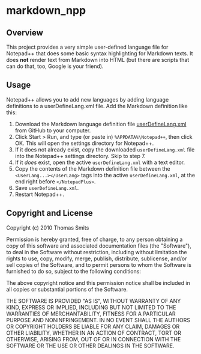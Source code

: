 # markdown_npp

## Overview

This project provides a very simple user-defined language file for Notepad++ that does some basic syntax highlighting for Markdown texts. It does **not** render text from Markdown into HTML (but there are scripts that can do that, too, Google is your friend).


## Usage

Notepad++ allows you to add new languages by adding language definitions to a userDefineLang.xml file. Add the Markdown definition like this:

1. Download the Markdown language definition file 
   [userDefineLang.xml](https://github.com/alderete-sfdc/markdown_npp/blob/master/userDefineLang.xml)
   from GitHub to your computer.
2. Click Start > Run, and type (or paste in) `%APPDATA%\Notepad++`, then click OK.
   This will open the settings directory for Notepad++.
3. If it does not already exist, copy the downloaded `userDefineLang.xml` 
   file into the Notepad++ settings directory. Skip to step 7.
4. If it _does_ exist, open the active `userDefineLang.xml` with a text editor.
5. Copy the contents of the Markdown definition file between the 
   `<UserLang...></UserLang>` tags into the active `userDefineLang.xml`, at the end right 
   before `</NotepadPlus>`.
6. Save `userDefineLang.xml`.
7. Restart Notepad++.


## Copyright and License

Copyright (c) 2010 Thomas Smits

Permission is hereby granted, free of charge, to any person obtaining a copy
of this software and associated documentation files (the "Software"), to deal
in the Software without restriction, including without limitation the rights
to use, copy, modify, merge, publish, distribute, sublicense, and/or sell
copies of the Software, and to permit persons to whom the Software is
furnished to do so, subject to the following conditions:

The above copyright notice and this permission notice shall be included in
all copies or substantial portions of the Software.

THE SOFTWARE IS PROVIDED "AS IS", WITHOUT WARRANTY OF ANY KIND, EXPRESS OR
IMPLIED, INCLUDING BUT NOT LIMITED TO THE WARRANTIES OF MERCHANTABILITY,
FITNESS FOR A PARTICULAR PURPOSE AND NONINFRINGEMENT. IN NO EVENT SHALL THE
AUTHORS OR COPYRIGHT HOLDERS BE LIABLE FOR ANY CLAIM, DAMAGES OR OTHER
LIABILITY, WHETHER IN AN ACTION OF CONTRACT, TORT OR OTHERWISE, ARISING FROM,
OUT OF OR IN CONNECTION WITH THE SOFTWARE OR THE USE OR OTHER DEALINGS IN
THE SOFTWARE.
